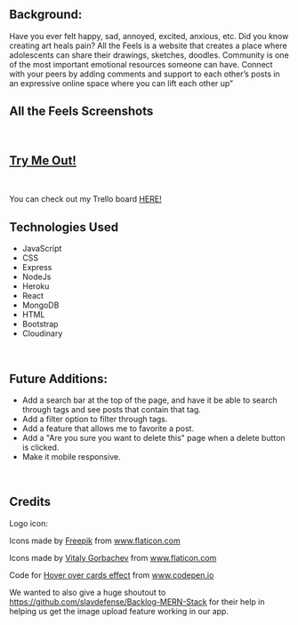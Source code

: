 ## Background:
Have you ever felt happy, sad, annoyed, excited, anxious, etc. Did you know creating art heals pain? 
All the Feels is a website that creates a place where adolescents can share their drawings, sketches, doodles. Community is one of the most important emotional resources someone can have. Connect with your peers by adding comments and support to each other’s posts in an expressive online space where you can lift each other up”
<br>


## All the Feels Screenshots



<br>

##  [Try Me Out!](https://allthefeelsapp.herokuapp.com/)
<br>

You can check out my Trello board [HERE!](https://trello.com/b/gQTYPmew/all-the-feels
)
<br>

## Technologies Used
- JavaScript
- CSS
- Express
- NodeJs
- Heroku
- React
- MongoDB
- HTML
- Bootstrap
- Cloudinary

<br>

## Future Additions:
- Add a search bar at the top of the page, and have it be able to search through tags and see posts that contain that tag.
- Add a filter option to filter through tags.
- Add a feature that allows me to favorite a post.
- Add a "Are you sure you want to delete this" page when a delete button is clicked.
- Make it mobile responsive.

<br>

## Credits

Logo icon: <div>Icons made by <a href="https://www.freepik.com" title="Freepik">Freepik</a> from <a href="https://www.flaticon.com/" title="Flaticon">www.flaticon.com</a></div>

<div>Icons made by <a href="https://www.flaticon.com/authors/vitaly-gorbachev" title="Vitaly Gorbachev">Vitaly Gorbachev</a> from <a href="https://www.flaticon.com/" title="Flaticon">www.flaticon.com</a></div>

Code for <a href="https://www.codepen.io/sashatran/pen/aJvaEG?editors=1100">Hover over cards effect</a> from <a href="www.codepen.io">www.codepen.io</a>

We wanted to also give a huge shoutout to https://github.com/slavdefense/Backlog-MERN-Stack for their help in helping us get the image upload feature working in our app.


